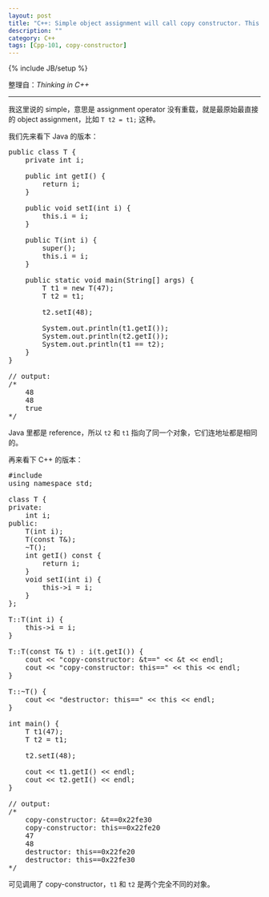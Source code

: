 ```yaml
---
layout: post
title: "C++: Simple object assignment will call copy constructor. This different from Java!"
description: ""
category: C++
tags: [Cpp-101, copy-constructor]
---
```

{% include JB/setup %}

整理自：_Thinking in C++_

-----

我这里说的 simple，意思是 assignment operator 没有重载，就是最原始最直接的 object assignment，比如 `T t2 = t1;` 这种。

我们先来看下 Java 的版本：

<pre class="prettyprint linenums">
public class T {
	private int i;
	
	public int getI() {
		return i;
	}

	public void setI(int i) {
		this.i = i;
	}

	public T(int i) {
		super();
		this.i = i;
	}
	
	public static void main(String[] args) {
		T t1 = new T(47);
		T t2 = t1;
		
		t2.setI(48);
		
		System.out.println(t1.getI());
		System.out.println(t2.getI());
		System.out.println(t1 == t2);
	}
}

// output:
/* 
	48
	48
	true
*/
</pre>

Java 里都是 reference，所以 `t2` 和 `t1` 指向了同一个对象，它们连地址都是相同的。

再来看下 C++ 的版本：

<pre class="prettyprint linenums">
#include <iostream>
using namespace std;

class T {
private:
	int i;
public:
	T(int i);
	T(const T&);
	~T();
	int getI() const {
		return i; 
	}
	void setI(int i) {
		this->i = i;
	}
};

T::T(int i) {
	this->i = i;
}

T::T(const T& t) : i(t.getI()) {
	cout &lt;&lt; "copy-constructor: &t==" &lt;&lt; &t &lt;&lt; endl;
	cout &lt;&lt; "copy-constructor: this==" &lt;&lt; this &lt;&lt; endl;
} 

T::~T() {
	cout &lt;&lt; "destructor: this==" &lt;&lt; this &lt;&lt; endl;
}

int main() {
	T t1(47);
	T t2 = t1;
	
	t2.setI(48);
	
	cout &lt;&lt; t1.getI() &lt;&lt; endl;
	cout &lt;&lt; t2.getI() &lt;&lt; endl;
}

// output:
/* 
	copy-constructor: &t==0x22fe30
	copy-constructor: this==0x22fe20
	47
	48
	destructor: this==0x22fe20
	destructor: this==0x22fe30
*/
</pre>

可见调用了 copy-constructor，`t1` 和 `t2` 是两个完全不同的对象。